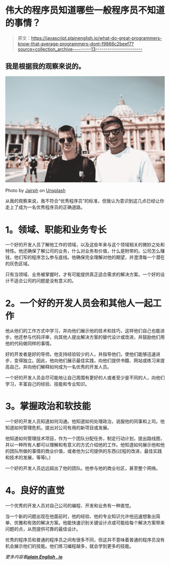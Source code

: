 # 伟大的程序员知道哪些一般程序员不知道的事情？

> 原文：<https://javascript.plainenglish.io/what-do-great-programmers-know-that-average-programmers-dont-f9866c2beef7?source=collection_archive---------13----------------------->

## 我是根据我的观察来说的。

![](img/898391ff63eaad8ba9be98778130feec.png)

Photo by [Jairph](https://unsplash.com/@jairph?utm_source=medium&utm_medium=referral) on [Unsplash](https://unsplash.com?utm_source=medium&utm_medium=referral)

从我的观察来说，我不符合“优秀程序员”的标准，但我认为意识到这几点已经让你走上了成为一名优秀程序员的正确道路。

# **1。领域、职能和业务专长**

一个好的开发人员了解他工作的领域，以及这些年来与这个领域相关的微妙之处和特性。他还确保了解公司的业务，什么对业务有价值，什么是附带的。公司怎么赚钱，他们写的程序怎么参与底线。他确保完全理解对他的期望，并澄清每一个潜在的灰色区域。

只有当领域、业务被掌握时，才有可能提供真正适合需求的解决方案。一个好的设计不适合公司的问题是没有意义的。

# **2。一个好的开发人员会和其他人一起工作**

他从他们的工作方式中学习，并向他们展示他的技术和技巧，这样他们自己也能进步。他还参与代码评审，向其他人提出解决方案的替代设计或改进，并鼓励他们用他的代码做同样的事情。

好的开发者是好的导师。他支持经验较少的人，并指导他们，使他们能够迅速进步，变得独立。因此，他向他们展示最佳实践，向他们提供书籍、网站或练习来提高自己，并向他们解释如何成为一名优秀的开发人员。

一个好的开发人员会尽可能地让自己周围有更好的人或者至少是不同的人，向他们学习，丰富自己的经验、技能和专业知识。

# **3。掌握政治和软技能**

一个好的开发人员知道如何沟通。他知道如何处理政治，说服他的同事和上司。他知道如何管理危机，提出对公司有用的新项目或发展。

他知道如何管理技术项目，作为一个团队分配任务，制定行动计划，提出路线图，并以一种所有人都可以理解和有意义的方式介绍他的工作。他知道如何展示他和他的团队所做的事情的商业价值，或者他为公司提供的东西(过程的改进，最佳实践和技术的发展，等等)。)

一个好的开发人员远远超出了他的团队。他参与他的商业社区，甚至整个网络。

# **4。良好的直觉**

一个优秀的开发人员对自己公司的编程、开发和业务有一种直觉。

当一个新的问题出现在他面前时，他的经验、他的专业知识允许他迅速想象出简单、优雅和有效的解决方案。他能快速识别关键设计点或可能给每个解决方案带来问题的点，从而提供可靠的最佳设计。

优秀的程序员和普通的程序员之间有很多不同，但这并不意味着普通的程序员没有机会展示他们的技能。他们练习编程越多，就会学到更多的技能。

*更多内容看*[***plain English . io***](http://plainenglish.io/)